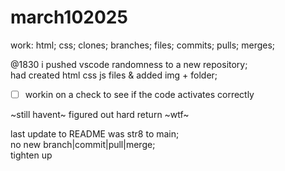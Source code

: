 # march102025
work: html; css; clones; branches; files; commits; pulls; merges;</br>

@1830 i pushed vscode randomness to a new repository;</br>
had created html css js files & added img + folder;  
- [ ] workin on a check to see if the code activates correctly  

~still havent~ figured out hard return ~wtf~  

last update to README was str8 to main;  
no new branch|commit|pull|merge;    
tighten up
